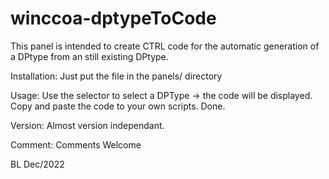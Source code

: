# winccoa-dptypeToCode
This panel is intended to create CTRL code for the automatic generation of a DPtype  from an still existing DPtype.

Installation: 
Just put the file in the panels/  directory

Usage: 
Use the selector to select a DPType -> the code will be displayed.
Copy and paste the code to your own scripts.
Done.

Version: Almost version independant.

Comment: Comments Welcome

BL Dec/2022
